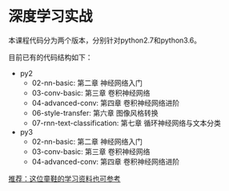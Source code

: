 # 深度学习实战

本课程代码分为两个版本，分别针对python2.7和python3.6。

目前已有的代码结构如下：


- py2
	- 02-nn-basic: 第二章 神经网络入门
	- 03-conv-basic: 第三章 卷积神经网络
	- 04-advanced-conv: 第四章 卷积神经网络进阶
	- 06-style-transfer: 第六章 图像风格转换
	- 07-rnn-text-classification: 第七章 循环神经网络与文本分类
- py3
	- 02-nn-basic: 第二章 神经网络入门
	- 03-conv-basic: 第三章 卷积神经网络
	- 04-advanced-conv: 第四章 卷积神经网络进阶


[推荐：这位童鞋的学习资料也可参考](https://github.com/543877815/neural-network-practise)
